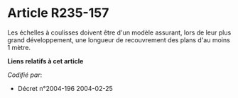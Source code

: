 # Article R235-157

Les échelles à coulisses doivent être d'un modèle assurant, lors de leur plus grand développement, une longueur de
recouvrement des plans d'au moins 1 mètre.

**Liens relatifs à cet article**

_Codifié par_:

  - Décret n°2004-196 2004-02-25
